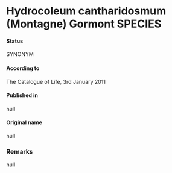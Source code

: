 # Hydrocoleum cantharidosmum (Montagne) Gormont SPECIES

#### Status
SYNONYM

#### According to
The Catalogue of Life, 3rd January 2011

#### Published in
null

#### Original name
null

### Remarks
null